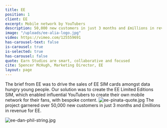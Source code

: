 ```yaml
---
title: EE
position: 1
client: EE
excerpt: Mobile network by YouTubers
description: 50,000 new customers in just 3 months and £millions in revenue for EE
image: "/uploads/ee-alia-logo.jpg"
video: https://vimeo.com/125559691
has-carousel-text: false
is-carousel: true
is-selected: true
has-carousel: false
quote: Earn Studios are smart, collaborative and focused
cite: Spencer McHugh, Marketing Director, EE
layout: page
---
```


The brief from EE was to drive the sales of EE SIM cards amongst data hungry young people. Our solution was to create the EE Limited Editions SIM, which enabled influential YouTubers to create their own mobile network for their fans, with bespoke content.
![ee-pinata-quote.jpg](/uploads/ee-pinata-quote.jpg)
The project garnered over 50,000 new customers in just 3 months and £millions in revenue for EE.

![ee-dan-phil-string.jpg](/uploads/ee-dan-phil-string.jpg)